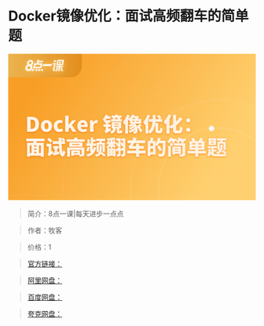 # Docker镜像优化：面试高频翻车的简单题

![img](../../assets/Cgp9HWFKvT-AAX5kAAKpbKDKuOA485.png)

> 简介：8点一课|每天进步一点点

> 作者：牧客

> 价格：1

> [官方链接：]()

> [阿里网盘：]()

> [百度网盘：]()

> [夸克网盘：]()
